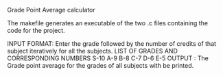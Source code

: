Grade Point Average calculator

The makefile generates an executable of the two .c files containing the code for the project.

INPUT FORMAT: Enter the grade followed by the number of credits of that subject iteratively for all the subjects.
LIST OF GRADES AND CORRESPONDING NUMBERS
S-10
A-9
B-8
C-7
D-6
E-5
OUTPUT : The Grade point average for the grades of all subjects with be printed.
